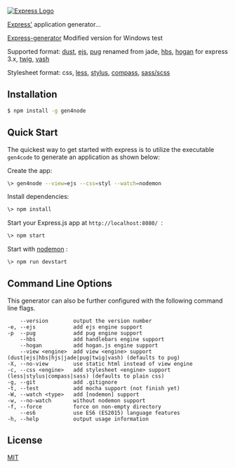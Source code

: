 [![Express Logo](https://i.cloudup.com/zfY6lL7eFa-3000x3000.png)](http://expressjs.com/)

[Express'](https://www.npmjs.com/package/express) application generator... 

[Express-generator](https://github.com/expressjs/generator) Modified version for Windows test

Supported format: [dust](https://github.com/krakenjs/adaro),  [ejs](https://github.com/mde/ejs),  [pug](https://github.com/pugjs/pug) renamed from jade,  [hbs](https://github.com/pillarjs/hbs),  [hogan](https://github.com/nullfirm/hjs/) for express 3.x,  [twig](https://github.com/twigjs/twig.js/),  [vash](https://github.com/kirbysayshi/vash/)

Stylesheet format: css,  [less](https://github.com/emberfeather/less.js-middleware/),  [stylus](https://github.com/stylus/stylus),  [compass](https://github.com/nathggns/node-compass/),  [sass/scss](https://github.com/sass/node-sass-middleware)

## Installation

```sh
$ npm install -g gen4node
```

## Quick Start

The quickest way to get started with express is to utilize the executable `gen4code` to generate an application as shown below:

Create the app:

```bash
\> gen4node --view=ejs --css=styl --watch=nodemon
```

Install dependencies:

```bash
\> npm install
```

Start your Express.js app at `http://localhost:8080/ `:

```bash
\> npm start
```

Start with [nodemon](https://github.com/remy/nodemon) :

```bash
\> npm run devstart
```

## Command Line Options

This generator can also be further configured with the following command line flags.

        --version        output the version number
    -e, --ejs            add ejs engine support
    -p  --pug            add pug engine support
        --hbs            add handlebars engine support
        --hogan          add hogan.js engine support
        --view <engine>  add view <engine> support (dust|ejs|hbs|hjs|jade|pug|twig|vash) (defaults to pug)
    -X, --no-view        use static html instead of view engine
    -c, --css <engine>   add stylesheet <engine> support (less|stylus|compass|sass) (defaults to plain css)
    -g, --git            add .gitignore
    -t, --test           add mocha support (not finish yet)
    -W, --watch <type>   add [nodemon] support
    -w, --no-watch       without nodemon support
    -f, --force          force on non-empty directory
        --es6            use ES6 (ES2015) language features
    -h, --help           output usage information
## License

[MIT](LICENSE)

